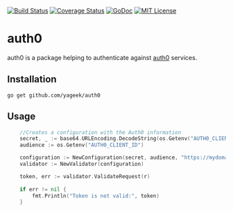 [![Build Status](https://travis-ci.org/yageek/auth0.svg?branch=develop)](https://travis-ci.org/yageek/auth0)
[![Coverage Status](https://coveralls.io/repos/github/yageek/auth0/badge.svg?branch=develop)](https://coveralls.io/github/yageek/auth0?branch=develop)
[![GoDoc](https://godoc.org/github.com/yageek/auth0?status.png)](https://godoc.org/github.com/yageek/auth0)
[![MIT License](http://img.shields.io/badge/license-MIT-blue.svg?style=flat)](LICENSE)

# auth0

auth0 is a package helping to authenticate against [auth0](https://auth0.com) services.

## Installation 

```
go get github.com/yageek/auth0
```

## Usage

```go
    //Creates a configuration with the Auth0 information
    secret, _ := base64.URLEncoding.DecodeString(os.Getenv("AUTH0_CLIENT_SECRET"))
    audience := os.Getenv("AUTH0_CLIENT_ID")

    configuration := NewConfiguration(secret, audience, "https://mydomain.eu.auth0.com/", crypto.SigningMethodHS256)
	validator := NewValidator(configuration)

    token, err := validator.ValidateRequest(r)
    
    if err != nil {
        fmt.Println("Token is not valid:", token)
    }
```
